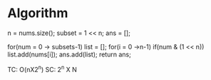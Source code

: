 
# Algorithm

n = nums.size();
subset = 1 << n;
ans = [];

for(num = 0 -> subsets-1)
	list = [];
	 for(i = 0 ->n-1)
		 if(num & (1 << n))
			 list.add(nums[i]);
	ans.add(list);
return ans;

TC: O(nX2<sup>n</sup>)
SC: 2<sup>n</sup> X N




